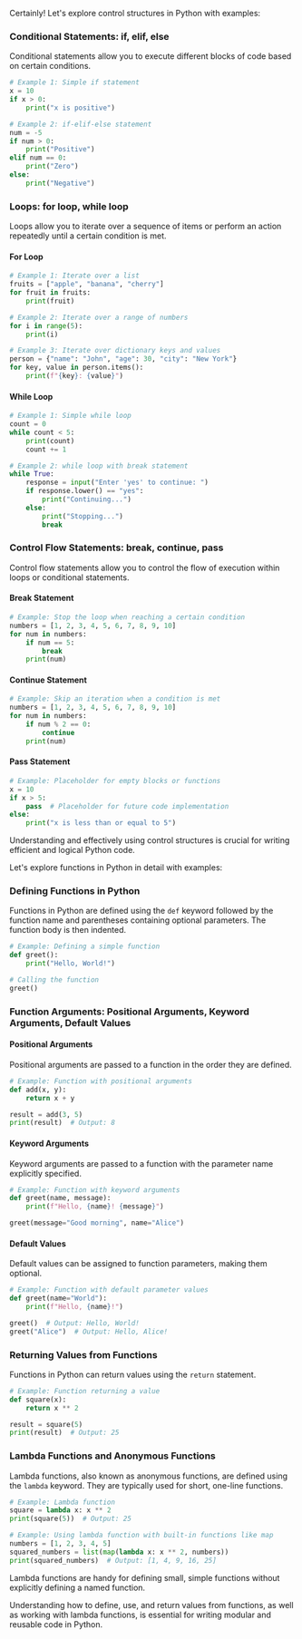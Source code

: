 Certainly! Let's explore control structures in Python with examples:

### Conditional Statements: if, elif, else

Conditional statements allow you to execute different blocks of code based on certain conditions.

```python
# Example 1: Simple if statement
x = 10
if x > 0:
    print("x is positive")

# Example 2: if-elif-else statement
num = -5
if num > 0:
    print("Positive")
elif num == 0:
    print("Zero")
else:
    print("Negative")
```

### Loops: for loop, while loop

Loops allow you to iterate over a sequence of items or perform an action repeatedly until a certain condition is met.

#### For Loop

```python
# Example 1: Iterate over a list
fruits = ["apple", "banana", "cherry"]
for fruit in fruits:
    print(fruit)

# Example 2: Iterate over a range of numbers
for i in range(5):
    print(i)

# Example 3: Iterate over dictionary keys and values
person = {"name": "John", "age": 30, "city": "New York"}
for key, value in person.items():
    print(f"{key}: {value}")
```

#### While Loop

```python
# Example 1: Simple while loop
count = 0
while count < 5:
    print(count)
    count += 1

# Example 2: while loop with break statement
while True:
    response = input("Enter 'yes' to continue: ")
    if response.lower() == "yes":
        print("Continuing...")
    else:
        print("Stopping...")
        break
```

### Control Flow Statements: break, continue, pass

Control flow statements allow you to control the flow of execution within loops or conditional statements.

#### Break Statement

```python
# Example: Stop the loop when reaching a certain condition
numbers = [1, 2, 3, 4, 5, 6, 7, 8, 9, 10]
for num in numbers:
    if num == 5:
        break
    print(num)
```

#### Continue Statement

```python
# Example: Skip an iteration when a condition is met
numbers = [1, 2, 3, 4, 5, 6, 7, 8, 9, 10]
for num in numbers:
    if num % 2 == 0:
        continue
    print(num)
```

#### Pass Statement

```python
# Example: Placeholder for empty blocks or functions
x = 10
if x > 5:
    pass  # Placeholder for future code implementation
else:
    print("x is less than or equal to 5")
```

Understanding and effectively using control structures is crucial for writing efficient and logical Python code.

Let's explore functions in Python in detail with examples:

### Defining Functions in Python

Functions in Python are defined using the `def` keyword followed by the function name and parentheses containing optional parameters. The function body is then indented.

```python
# Example: Defining a simple function
def greet():
    print("Hello, World!")

# Calling the function
greet()
```

### Function Arguments: Positional Arguments, Keyword Arguments, Default Values

#### Positional Arguments

Positional arguments are passed to a function in the order they are defined.

```python
# Example: Function with positional arguments
def add(x, y):
    return x + y

result = add(3, 5)
print(result)  # Output: 8
```

#### Keyword Arguments

Keyword arguments are passed to a function with the parameter name explicitly specified.

```python
# Example: Function with keyword arguments
def greet(name, message):
    print(f"Hello, {name}! {message}")

greet(message="Good morning", name="Alice")
```

#### Default Values

Default values can be assigned to function parameters, making them optional.

```python
# Example: Function with default parameter values
def greet(name="World"):
    print(f"Hello, {name}!")

greet()  # Output: Hello, World!
greet("Alice")  # Output: Hello, Alice!
```

### Returning Values from Functions

Functions in Python can return values using the `return` statement.

```python
# Example: Function returning a value
def square(x):
    return x ** 2

result = square(5)
print(result)  # Output: 25
```

### Lambda Functions and Anonymous Functions

Lambda functions, also known as anonymous functions, are defined using the `lambda` keyword. They are typically used for short, one-line functions.

```python
# Example: Lambda function
square = lambda x: x ** 2
print(square(5))  # Output: 25

# Example: Using lambda function with built-in functions like map
numbers = [1, 2, 3, 4, 5]
squared_numbers = list(map(lambda x: x ** 2, numbers))
print(squared_numbers)  # Output: [1, 4, 9, 16, 25]
```

Lambda functions are handy for defining small, simple functions without explicitly defining a named function.

Understanding how to define, use, and return values from functions, as well as working with lambda functions, is essential for writing modular and reusable code in Python.